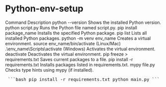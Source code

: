 # Python-env-setup

Command                              	Description
python --version	                    Shows the installed Python version.
python script.py	                    Runs the Python file named script.py.
pip install package_name            	Installs the specified Python package.
pip list	                            Lists all installed Python packages.
python -m venv env_name	              Creates a virtual environment.
source env_name/bin/activate (Linux/Mac)
.\env_name\Scripts\activate           (Windows)	Activates the virtual environment.
deactivate	                          Deactivates the virtual environment.
pip freeze > requirements.txt	        Saves current packages to a file.
pip install -r requirements.txt	      Installs packages listed in requirements.txt.
mypy file.py	                        Checks type hints using mypy (if installed).


<pre> ```bash pip install -r requirements.txt python main.py ``` </pre>
